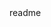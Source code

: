 <snippet>
<content><![CDATA[
# Yunda
[SK8 Tech](http://sk8techs.com) is a Sydney Based Web Company. [SK8 Tech](http://sk8techs.com) is responsible for building the website for it.
## Installation
Web design & web development is done to make sure the website works works on major OS & Browsers, including OS X 10.7 and later, Windows 7 & Later.
## Usage
Web site is to be used on IE9 & Later, Website tested under Safari, Chrome, Firefox
## Contributing
1. Fork it!
2. Create your feature branch: `git checkout -b my-new-feature`
3. Commit your changes: `git commit -am 'Add some feature'`
4. Push to the branch: `git push origin my-new-feature`
5. Submit a pull request :D
## History
This web design and web development is done by [SK8 Tech](http://sk8techs.com)
## Credits
This web design and web development is done by [SK8 Tech](http://sk8techs.com)
## License
This web design and web development is done by [SK8 Tech](http://sk8techs.com) Please contact [@SK8Techs](http://sk8techs.com/contact/) for more information
]]></content>
<tabTrigger>readme</tabTrigger>
</snippet>